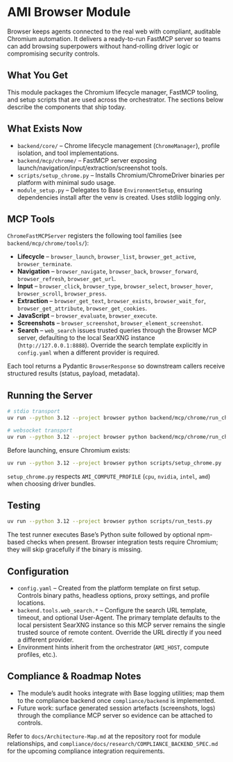 # AMI Browser Module

Browser keeps agents connected to the real web with compliant, auditable Chromium automation. It delivers a ready-to-run FastMCP server so teams can add browsing superpowers without hand-rolling driver logic or compromising security controls.

## What You Get

This module packages the Chromium lifecycle manager, FastMCP tooling, and setup scripts that are used across the orchestrator. The sections below describe the components that ship today.

## What Exists Now

- `backend/core/` – Chrome lifecycle management (`ChromeManager`), profile isolation, and tool implementations.
- `backend/mcp/chrome/` – FastMCP server exposing launch/navigation/input/extraction/screenshot tools.
- `scripts/setup_chrome.py` – Installs Chromium/ChromeDriver binaries per platform with minimal sudo usage.
- `module_setup.py` – Delegates to Base `EnvironmentSetup`, ensuring dependencies install after the venv is created. Uses stdlib logging only.

## MCP Tools

`ChromeFastMCPServer` registers the following tool families (see `backend/mcp/chrome/tools/`):

- **Lifecycle** – `browser_launch`, `browser_list`, `browser_get_active`, `browser_terminate`.
- **Navigation** – `browser_navigate`, `browser_back`, `browser_forward`, `browser_refresh`, `browser_get_url`.
- **Input** – `browser_click`, `browser_type`, `browser_select`, `browser_hover`, `browser_scroll`, `browser_press`.
- **Extraction** – `browser_get_text`, `browser_exists`, `browser_wait_for`, `browser_get_attribute`, `browser_get_cookies`.
- **JavaScript** – `browser_evaluate`, `browser_execute`.
- **Screenshots** – `browser_screenshot`, `browser_element_screenshot`.
- **Search** – `web_search` issues trusted queries through the Browser MCP server, defaulting to the local SearXNG instance (`http://127.0.0.1:8888`). Override the search template explicitly in `config.yaml` when a different provider is required.

Each tool returns a Pydantic `BrowserResponse` so downstream callers receive structured results (status, payload, metadata).

## Running the Server

```bash
# stdio transport
uv run --python 3.12 --project browser python backend/mcp/chrome/run_chrome.py

# websocket transport
uv run --python 3.12 --project browser python backend/mcp/chrome/run_chrome.py --transport websocket --port 9000
```

Before launching, ensure Chromium exists:

```bash
uv run --python 3.12 --project browser python scripts/setup_chrome.py
```

`setup_chrome.py` respects `AMI_COMPUTE_PROFILE` (`cpu`, `nvidia`, `intel`, `amd`) when choosing driver bundles.

## Testing

```bash
uv run --python 3.12 --project browser python scripts/run_tests.py
```

The test runner executes Base’s Python suite followed by optional npm-based checks when present. Browser integration tests require Chromium; they will skip gracefully if the binary is missing.

## Configuration

- `config.yaml` – Created from the platform template on first setup. Controls binary paths, headless options, proxy settings, and profile locations.
- `backend.tools.web_search.*` – Configure the search URL template, timeout, and optional User-Agent. The primary template defaults to the local persistent SearXNG instance so this MCP server remains the single trusted source of remote content. Override the URL directly if you need a different provider.
- Environment hints inherit from the orchestrator (`AMI_HOST`, compute profiles, etc.).

## Compliance & Roadmap Notes

- The module’s audit hooks integrate with Base logging utilities; map them to the compliance backend once `compliance/backend` is implemented.
- Future work: surface generated session artefacts (screenshots, logs) through the compliance MCP server so evidence can be attached to controls.

Refer to `docs/Architecture-Map.md` at the repository root for module relationships, and `compliance/docs/research/COMPLIANCE_BACKEND_SPEC.md` for the upcoming compliance integration requirements.
